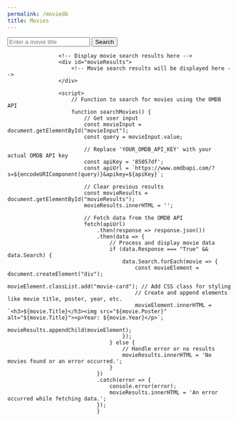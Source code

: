 ```yaml
---
permalink: /moviedb
title: Movies
---
```



<html>
<head>
<title>Movie Database</title>
</head>
<body>
                    <!-- Input box for movie search -->
                    <div>
                        <input type="text" id="movieInput" placeholder="Enter a movie title">
                        <button onclick="searchMovies()">Search</button>
                    </div>
                
                    <!-- Display movie search results here -->
                    <div id="movieResults">
                        <!-- Movie search results will be displayed here -->
                    </div>
                
                    <script>
                        // Function to search for movies using the OMDB API
                        function searchMovies() {
                            // Get user input
                            const movieInput = document.getElementById("movieInput");
                            const query = movieInput.value;
                
                            // Replace 'YOUR_OMDB_API_KEY' with your actual OMDB API key
                            const apiKey = '85057df';
                            const apiUrl = `https://www.omdbapi.com/?s=${encodeURIComponent(query)}&apikey=${apiKey}`;
                
                            // Clear previous results
                            const movieResults = document.getElementById("movieResults");
                            movieResults.innerHTML = '';
                
                            // Fetch data from the OMDB API
                            fetch(apiUrl)
                                .then(response => response.json())
                                .then(data => {
                                    // Process and display movie data
                                    if (data.Response === "True" && data.Search) {
                                        data.Search.forEach(movie => {
                                            const movieElement = document.createElement("div");
                                            movieElement.classList.add("movie-card"); // Add CSS class for styling
                                            // Create and append elements like movie title, poster, year, etc.
                                            movieElement.innerHTML = `<h3>${movie.Title}</h3><img src="${movie.Poster}" alt="${movie.Title}"><p>Year: ${movie.Year}</p>`;
                                            movieResults.appendChild(movieElement);
                                        });
                                    } else {
                                        // Handle error or no results
                                        movieResults.innerHTML = 'No movies found or an error occurred.';
                                    }
                                })
                                .catch(error => {
                                    console.error(error);
                                    movieResults.innerHTML = 'An error occurred while fetching data.';
                                });
                                }
</script>
</body>
</html>
